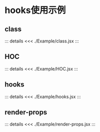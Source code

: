 #  hooks使用示例


## class

::: details
<<< ./Example/class.jsx
:::

## HOC

::: details
<<< ./Example/HOC.jsx
:::

## hooks

::: details
<<< ./Example/hooks.jsx
:::

## render-props

::: details
<<< ./Example/render-props.jsx
:::
